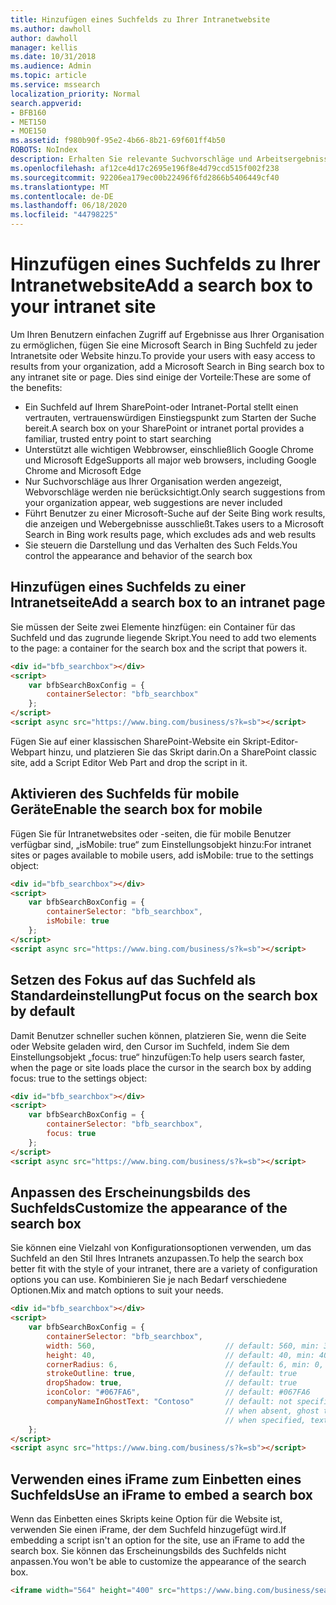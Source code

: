 ```yaml
---
title: Hinzufügen eines Suchfelds zu Ihrer Intranetwebsite
ms.author: dawholl
author: dawholl
manager: kellis
ms.date: 10/31/2018
ms.audience: Admin
ms.topic: article
ms.service: mssearch
localization_priority: Normal
search.appverid:
- BFB160
- MET150
- MOE150
ms.assetid: f980b90f-95e2-4b66-8b21-69f601ff4b50
ROBOTS: NoIndex
description: Erhalten Sie relevante Suchvorschläge und Arbeitsergebnisser schneller, indem Sie ein Microsoft Search-Suchfeld zu einer Intranetwebsite oder -seite hinzufügen.
ms.openlocfilehash: af12ce4d17c2695e196f8e4d79ccd515f002f238
ms.sourcegitcommit: 92206ea179ec00b22496f6fd2866b5406449cf40
ms.translationtype: MT
ms.contentlocale: de-DE
ms.lasthandoff: 06/18/2020
ms.locfileid: "44798225"
---
```

# <a name="add-a-search-box-to-your-intranet-site"></a><span data-ttu-id="66696-103">Hinzufügen eines Suchfelds zu Ihrer Intranetwebsite</span><span class="sxs-lookup"><span data-stu-id="66696-103">Add a search box to your intranet site</span></span>

<span data-ttu-id="66696-104">Um Ihren Benutzern einfachen Zugriff auf Ergebnisse aus Ihrer Organisation zu ermöglichen, fügen Sie eine Microsoft Search in Bing Suchfeld zu jeder Intranetsite oder Website hinzu.</span><span class="sxs-lookup"><span data-stu-id="66696-104">To provide your users with easy access to results from your organization, add a Microsoft Search in Bing search box to any intranet site or page.</span></span> <span data-ttu-id="66696-105">Dies sind einige der Vorteile:</span><span class="sxs-lookup"><span data-stu-id="66696-105">These are some of the benefits:</span></span>

- <span data-ttu-id="66696-106">Ein Suchfeld auf Ihrem SharePoint-oder Intranet-Portal stellt einen vertrauten, vertrauenswürdigen Einstiegspunkt zum Starten der Suche bereit.</span><span class="sxs-lookup"><span data-stu-id="66696-106">A search box on your SharePoint or intranet portal provides a familiar, trusted entry point to start searching</span></span>
- <span data-ttu-id="66696-107">Unterstützt alle wichtigen Webbrowser, einschließlich Google Chrome und Microsoft Edge</span><span class="sxs-lookup"><span data-stu-id="66696-107">Supports all major web browsers, including Google Chrome and Microsoft Edge</span></span>
- <span data-ttu-id="66696-108">Nur Suchvorschläge aus Ihrer Organisation werden angezeigt, Webvorschläge werden nie berücksichtigt.</span><span class="sxs-lookup"><span data-stu-id="66696-108">Only search suggestions from your organization appear, web suggestions are never included</span></span>
- <span data-ttu-id="66696-109">Führt Benutzer zu einer Microsoft-Suche auf der Seite Bing work results, die anzeigen und Webergebnisse ausschließt.</span><span class="sxs-lookup"><span data-stu-id="66696-109">Takes users to a Microsoft Search in Bing work results page, which excludes ads and web results</span></span>
- <span data-ttu-id="66696-110">Sie steuern die Darstellung und das Verhalten des Such Felds.</span><span class="sxs-lookup"><span data-stu-id="66696-110">You control the appearance and behavior of the search box</span></span>
  
## <a name="add-a-search-box-to-an-intranet-page"></a><span data-ttu-id="66696-111">Hinzufügen eines Suchfelds zu einer Intranetseite</span><span class="sxs-lookup"><span data-stu-id="66696-111">Add a search box to an intranet page</span></span>

<span data-ttu-id="66696-112">Sie müssen der Seite zwei Elemente hinzfügen: ein Container für das Suchfeld und das zugrunde liegende Skript.</span><span class="sxs-lookup"><span data-stu-id="66696-112">You need to add two elements to the page: a container for the search box and the script that powers it.</span></span>
  
```html
<div id="bfb_searchbox"></div>
<script>
    var bfbSearchBoxConfig = {
        containerSelector: "bfb_searchbox"
    };
</script>
<script async src="https://www.bing.com/business/s?k=sb"></script>
```

<span data-ttu-id="66696-113">Fügen Sie auf einer klassischen SharePoint-Website ein Skript-Editor-Webpart hinzu, und platzieren Sie das Skript darin.</span><span class="sxs-lookup"><span data-stu-id="66696-113">On a SharePoint classic site, add a Script Editor Web Part and drop the script in it.</span></span>
  
## <a name="enable-the-search-box-for-mobile"></a><span data-ttu-id="66696-114">Aktivieren des Suchfelds für mobile Geräte</span><span class="sxs-lookup"><span data-stu-id="66696-114">Enable the search box for mobile</span></span>

<span data-ttu-id="66696-115">Fügen Sie für Intranetwebsites oder -seiten, die für mobile Benutzer verfügbar sind, „isMobile: true“ zum Einstellungsobjekt hinzu:</span><span class="sxs-lookup"><span data-stu-id="66696-115">For intranet sites or pages available to mobile users, add isMobile: true to the settings object:</span></span>
  
```html
<div id="bfb_searchbox"></div>
<script>
    var bfbSearchBoxConfig = {
        containerSelector: "bfb_searchbox", 
        isMobile: true
    };
</script>
<script async src="https://www.bing.com/business/s?k=sb"></script>
```

## <a name="put-focus-on-the-search-box-by-default"></a><span data-ttu-id="66696-116">Setzen des Fokus auf das Suchfeld als Standardeinstellung</span><span class="sxs-lookup"><span data-stu-id="66696-116">Put focus on the search box by default</span></span>

<span data-ttu-id="66696-117">Damit Benutzer schneller suchen können, platzieren Sie, wenn die Seite oder Website geladen wird, den Cursor im Suchfeld, indem Sie dem Einstellungsobjekt „focus: true“ hinzufügen:</span><span class="sxs-lookup"><span data-stu-id="66696-117">To help users search faster, when the page or site loads place the cursor in the search box by adding focus: true to the settings object:</span></span>
  
```html
<div id="bfb_searchbox"></div>
<script>
    var bfbSearchBoxConfig = {
        containerSelector: "bfb_searchbox",
        focus: true
    };
</script>
<script async src="https://www.bing.com/business/s?k=sb"></script>
```

## <a name="customize-the-appearance-of-the-search-box"></a><span data-ttu-id="66696-118">Anpassen des Erscheinungsbilds des Suchfelds</span><span class="sxs-lookup"><span data-stu-id="66696-118">Customize the appearance of the search box</span></span> 

<span data-ttu-id="66696-119">Sie können eine Vielzahl von Konfigurationsoptionen verwenden, um das Suchfeld an den Stil Ihres Intranets anzupassen.</span><span class="sxs-lookup"><span data-stu-id="66696-119">To help the search box better fit with the style of your intranet, there are a variety of configuration options you can use.</span></span> <span data-ttu-id="66696-120">Kombinieren Sie je nach Bedarf verschiedene Optionen.</span><span class="sxs-lookup"><span data-stu-id="66696-120">Mix and match options to suit your needs.</span></span>

```html
<div id="bfb_searchbox"></div>
<script>
    var bfbSearchBoxConfig = {
        containerSelector: "bfb_searchbox",
        width: 560,                             // default: 560, min: 360, max: 650
        height: 40,                             // default: 40, min: 40, max: 72
        cornerRadius: 6,                        // default: 6, min: 0, max: 25                                   
        strokeOutline: true,                    // default: true
        dropShadow: true,                       // default: true
        iconColor: "#067FA6",                   // default: #067FA6
        companyNameInGhostText: "Contoso"       // default: not specified
                                                // when absent, ghost text will be "Search work"
                                                // when specified, text will be "Search <companyNameInGhostText>"
    };
</script>
<script async src="https://www.bing.com/business/s?k=sb"></script>
```

## <a name="use-an-iframe-to-embed-a-search-box"></a><span data-ttu-id="66696-121">Verwenden eines iFrame zum Einbetten eines Suchfelds</span><span class="sxs-lookup"><span data-stu-id="66696-121">Use an iFrame to embed a search box</span></span>

<span data-ttu-id="66696-122">Wenn das Einbetten eines Skripts keine Option für die Website ist, verwenden Sie einen iFrame, der dem Suchfeld hinzugefügt wird.</span><span class="sxs-lookup"><span data-stu-id="66696-122">If embedding a script isn't an option for the site, use an iFrame to add the search box.</span></span> <span data-ttu-id="66696-123">Sie können das Erscheinungsbilds des Suchfelds nicht anpassen.</span><span class="sxs-lookup"><span data-stu-id="66696-123">You won't be able to customize the appearance of the search box.</span></span>
  
```html
<iframe width="564" height="400" src="https://www.bing.com/business/searchbox"></iframe>
```
